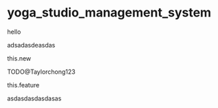 # yoga_studio_management_system

hello


adsadasdeasdas

this.new

TODO@Taylorchong123


this.feature


asdasdasdasdasas


